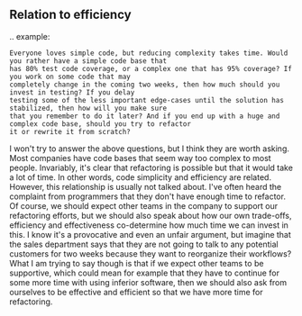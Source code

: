 ## Relation to efficiency

.. example:

    Everyone loves simple code, but reducing complexity takes time. Would you rather have a simple code base that
    has 80% test code coverage, or a complex one that has 95% coverage? If you work on some code that may
    completely change in the coming two weeks, then how much should you invest in testing? If you delay
    testing some of the less important edge-cases until the solution has stabilized, then how will you make sure
    that you remember to do it later? And if you end up with a huge and complex code base, should you try to refactor
    it or rewrite it from scratch?

I won't try to answer the above questions, but I think they are worth asking. Most companies have code bases that
seem way too complex to most people. Invariably, it's clear that refactoring is possible but that it would take a
lot of time. In other words, code simplicity and efficiency are related. However, this relationship is usually
not talked about. I've often heard the complaint from programmers that they don't have enough time to refactor.
Of course, we should expect other teams in the company to support our refactoring efforts, but we should also speak
about how our own trade-offs, efficiency and effectiveness co-determine how much time we can invest in this. I know
it's a provocative and even an unfair argument, but imagine that the sales department says that they are not going to talk to any potential customers for two weeks because they want to reorganize their workflows? What I am trying to
say though is that if we expect other teams to be supportive, which could mean for example
that they have to continue for some more time with using inferior software, then we should
also ask from ourselves to be effective and efficient so that we have more time for refactoring.
